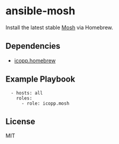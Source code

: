 # ansible-mosh

Install the latest stable [Mosh](https://mosh.org/) via Homebrew.

## Dependencies

* [icopp.homebrew](https://github.com/icopp/ansible-homebrew)

## Example Playbook

```
  - hosts: all
    roles:
      - role: icopp.mosh
```

## License

MIT
